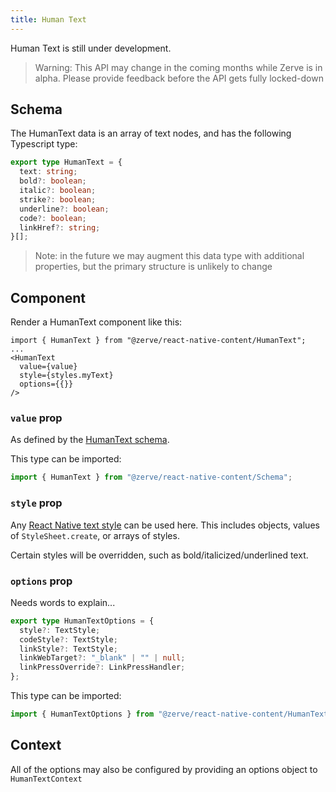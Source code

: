```yaml
---
title: Human Text
---
```


Human Text is still under development.

> Warning: This API may change in the coming months while Zerve is in alpha. Please provide feedback before the API gets fully locked-down

## Schema

The HumanText data is an array of text nodes, and has the following Typescript type:

```ts
export type HumanText = {
  text: string;
  bold?: boolean;
  italic?: boolean;
  strike?: boolean;
  underline?: boolean;
  code?: boolean;
  linkHref?: string;
}[];
```

> Note: in the future we may augment this data type with additional properties, but the primary structure is unlikely to change

## Component

Render a HumanText component like this:

```tsx
import { HumanText } from "@zerve/react-native-content/HumanText";
...
<HumanText
  value={value}
  style={styles.myText}
  options={{}}
/>
```

### `value` prop

As defined by the [HumanText schema](#schema).

This type can be imported:

```ts
import { HumanText } from "@zerve/react-native-content/Schema";
```

### `style` prop

Any [React Native text style](https://reactnative.dev/docs/text-style-props) can be used here. This includes objects, values of `StyleSheet.create`, or arrays of styles.

Certain styles will be overridden, such as bold/italicized/underlined text.

### `options` prop

Needs words to explain...

```ts
export type HumanTextOptions = {
  style?: TextStyle;
  codeStyle?: TextStyle;
  linkStyle?: TextStyle;
  linkWebTarget?: "_blank" | "" | null;
  linkPressOverride?: LinkPressHandler;
};
```

This type can be imported:

```ts
import { HumanTextOptions } from "@zerve/react-native-content/HumanText";
```

## Context

All of the options may also be configured by providing an options object to `HumanTextContext`

